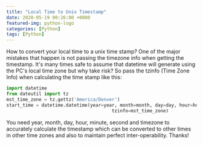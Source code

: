 ```yaml
---
title: "Local Time to Unix Timestamp"
date: 2020-05-19 00:26:00 +0800
featured-img: python-logo
categories: [Python]
tags: [Python]
---
```


How to convert your local time to a unix time stamp? One of the major mistakes that happen is not passing the timezone info when getting the timestamp. It's many times safe to assume that datetime will generate using the PC's local time zone but why take risk? So pass the tzinfo (Time Zone Info) when calculating the time stamp like this:

```python
import datetime
from dateutil import tz
mst_time_zone = tz.gettz('America/Denver')
start_time = datetime.datetime(year=year, month=month, day=day, hour=hour, minute=minute, second=second,
                                       tzinfo=mst_time_zone)
```
You need year, month, day, hour, minute, second and timezone to accurately calculate the timestamp which can be converted to other times in other time zones and also to maintain perfect inter-operability. 
Thanks!